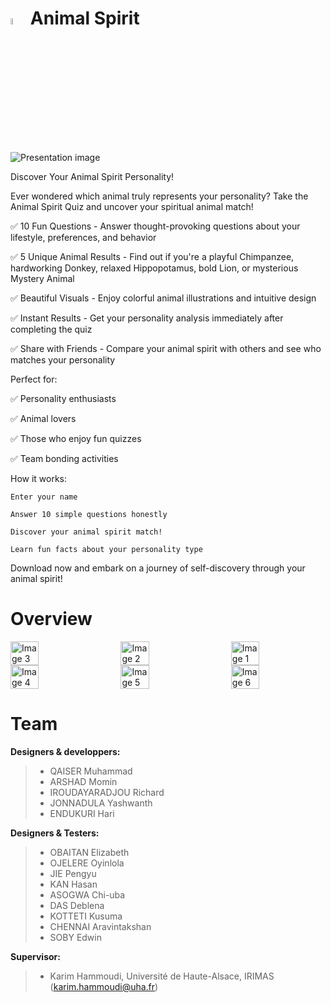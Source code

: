 #  <img src="https://github.com/user-attachments/assets/b64d35ec-ef40-4db5-88e1-0d40e02e5ada" alt="Image 1" width="5%" /> Animal Spirit

![Presentation image](https://github.com/user-attachments/assets/8469734e-5520-4236-ab23-f14490588901)

Discover Your Animal Spirit Personality!

Ever wondered which animal truly represents your personality? Take the Animal Spirit Quiz and uncover your spiritual animal match!

✅ 10 Fun Questions - Answer thought-provoking questions about your lifestyle, preferences, and behavior

✅ 5 Unique Animal Results - Find out if you're a playful Chimpanzee, hardworking Donkey, relaxed Hippopotamus, bold Lion, or mysterious Mystery Animal

✅  Beautiful Visuals - Enjoy colorful animal illustrations and intuitive design

✅  Instant Results - Get your personality analysis immediately after completing the quiz

✅ Share with Friends - Compare your animal spirit with others and see who matches your personality

Perfect for:

✅ Personality enthusiasts

✅ Animal lovers

✅ Those who enjoy fun quizzes

✅ Team bonding activities

How it works:

    Enter your name

    Answer 10 simple questions honestly

    Discover your animal spirit match!

    Learn fun facts about your personality type

Download now and embark on a journey of self-discovery through your animal spirit!

# Overview








<div style="display: flex; justify-content: space-between;">
 <img src="https://github.com/user-attachments/assets/d371fad7-2eaf-4e93-a774-db87850bf58c" alt="Image 3" width="30%" />
  <img src="https://github.com/user-attachments/assets/084743ae-2f5f-44f3-bdff-45a35e27e5cc" alt="Image 2" width="30%" />
    <img src="https://github.com/user-attachments/assets/8257a18e-194e-4a3b-9ca1-8e2365053179" alt="Image 1" width="30%" />
</div>

<div style="display: flex; justify-content: space-between;">
      <img src="https://github.com/user-attachments/assets/2e98307d-feb8-4426-8ae8-963b83a7b163" alt="Image 4" width="30%" />
      <img src="https://github.com/user-attachments/assets/7145b615-3e2e-4544-80b8-d6b98f70f5d7" alt="Image 5" width="30%" />
      <img src="https://github.com/user-attachments/assets/7b40eb21-a063-41a1-b6d0-a1b6a331749d" alt="Image 6" width="30%" />


</div>

# Team

**Designers & developpers:**
> * QAISER Muhammad
> * ARSHAD Momin
> * IROUDAYARADJOU Richard
> * JONNADULA Yashwanth
> * ENDUKURI Hari

**Designers & Testers:**

> * OBAITAN Elizabeth
> * OJELERE Oyinlola
> * JIE Pengyu
> * KAN Hasan
> * ASOGWA Chi-uba
> * DAS Deblena
> * KOTTETI Kusuma
> * CHENNAI Aravintakshan
> * SOBY Edwin

**Supervisor:**

> * Karim Hammoudi, Université de Haute-Alsace, IRIMAS (karim.hammoudi@uha.fr)




